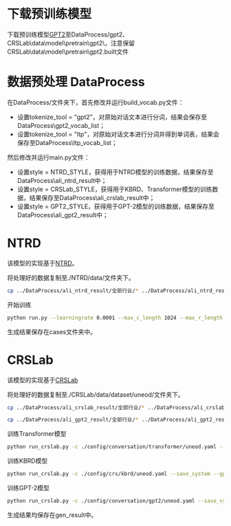# 下载预训练模型
下载预训练模型[GPT2](https://huggingface.co/uer/gpt2-chinese-cluecorpussmall/tree/main)至DataProcess/gpt2、CRSLab\data\model\pretrain\gpt2\，注意保留CRSLab\data\model\pretrain\gpt2\.built文件

# 数据预处理 DataProcess
在DataProcess/文件夹下，首先修改并运行build_vocab.py文件：
- 设置tokenize_tool = "gpt2"，对原始对话文本进行分词，结果会保存至DataProcess\gpt2_vocab_list；
- 设置tokenize_tool = "ltp"，对原始对话文本进行分词并得到单词表，结果会保存至DataProcess\ltp_vocab_list；

然后修改并运行main.py文件：
- 设置style = NTRD_STYLE，获得用于NTRD模型的训练数据，结果保存至DataProcess\ali_ntrd_result中；
- 设置style = CRSLab_STYLE，获得用于KBRD、Transformer模型的训练数据，结果保存至DataProcess\ali_crslab_result中；
- 设置style = GPT2_STYLE，获得用于GPT-2模型的训练数据，结果保存至DataProcess\ali_gpt2_result中；

# NTRD
该模型的实现基于[NTRD](https://github.com/jokieleung/NTRD)。

将处理好的数据复制至./NTRD/data/文件夹下。
```bash
cp ../DataProcess/ali_ntrd_result/全部行业/* ../DataProcess/ali_ntrd_result/* ./data/
```

开始训练
```bash
python run.py --learningrate 0.0001 --max_c_length 1024 --max_r_length 100 --beam 3 --momentum 0.9 --dropout 0.2 --attention_dropout 0.2 --relu_dropout 0.2  --n_heads 10 --batch_size 32 --n_layers 4 --ffn_size 300 --embedding_size 300 --epoch 300 --gradient_clip 0.5
```

生成结果保存在cases文件夹中。

# CRSLab
该模型的实现基于[CRSLab](https://github.com/RUCAIBox/CRSLab)

将处理好的数据复制至./CRSLab/data/dataset/uneod/文件夹下。
```bash
cp ../DataProcess/ali_crslab_result/全部行业/* ../DataProcess/ali_crslab_result/* ./data/dataset/uneod/ltp

cp ../DataProcess/ali_gpt2_result/全部行业/* ../DataProcess/ali_gpt2_result/* ./data/dataset/uneod/gpt2
```

训练Transformer模型
```bash
python run_crslab.py -c ./config/conversation/transformer/uneod.yaml --save_system --gpu 0
```

训练KBRD模型
```bash
python run_crslab.py -c ./config/crs/kbrd/uneod.yaml --save_system --gpu 0
```

训练GPT-2模型
```bash
python run_crslab.py -c ./config/conversation/gpt2/uneod.yaml --save_system --gpu 0
```

生成结果均保存在gen_result中。